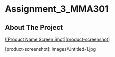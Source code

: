 # Assignment_3_MMA301

<!-- ABOUT THE PROJECT -->

## About The Project

[![Product Name Screen Shot][product-screenshot]](https://example.com)

<div>

</div>
[product-screenshot]: images/Untitled-1.jpg
